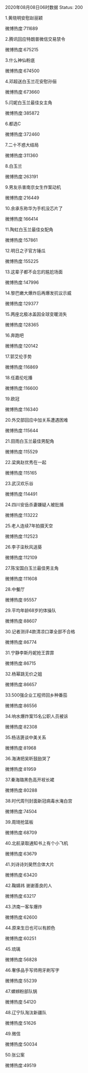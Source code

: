 2020年08月08日06时数据
Status: 200

1.黄晓明安慰赵丽颖

微博热度:711689

2.腾讯回应特朗普微信交易禁令

微博热度:675215

3.什么神仙粉底

微博热度:674500

4.邓超送白玉兰花安慰孙俪

微博热度:673660

5.闫妮白玉兰最佳女主角

微博热度:385872

6.都选C

微博热度:372460

7.二十不惑大结局

微博热度:311360

8.白玉兰

微博热度:263191

9.男友杀害南京女生作案动机

微博热度:216449

10.余承东称华为手机没芯片了

微博热度:166414

11.陶虹白玉兰最佳女配角

微博热度:157861

12.明日之子官方锤瓜

微博热度:155225

13.这辈子都不会忘的尴尬场面

微博热度:147996

14.黎巴嫩大爆炸后再爆发抗议示威

微博热度:129377

15.两座北极冰盖因全球变暖消失

微博热度:128365

16.奔跑吧

微博热度:120142

17.郭艾伦手势

微博热度:116869

18.任嘉伦吃播

微博热度:116600

19.欧冠

微博热度:116340

20.外交部回应中加关系遭遇困难

微博热度:115644

21.田雨白玉兰最佳男配角

微博热度:115529

22.梁爽赵优秀在一起

微博热度:115165

23.武汉欢乐谷

微博热度:114491

24.四川安岳杀妻嫌疑人被批捕

微博热度:113222

25.老人连续7年拍摄天空

微博热度:112523

26.李子柒秋风送葵

微博热度:112109

27.陈宝国白玉兰最佳男主角

微博热度:111608

28.中餐厅

微博热度:95557

29.平均年龄68岁的体操队

微博热度:88607

30.记者测评4款清凉口罩全部不合格

微博热度:86774

31.宁静李斯丹妮抢王霏霏

微博热度:86715

32.杨幂跳无价之姐

微博热度:86657

33.500强企业工程师回乡种番茄

微博热度:86556

34.响水爆炸案15名公职人员被诉

微博热度:82308

35.杨洁篪谈中美关系

微博热度:81968

36.海涛把吴昕鼓励哭了

微博热度:81959

37.秦海璐黑色高开衩长裙

微博热度:80288

38.时代周刊封面新冠病毒水淹白宫

微博热度:74504

39.周琦抢篮板

微博热度:68709

40.北航录取通知书上有个小飞机

微博热度:63679

41.刘诗诗刘昊然合体大片

微博热度:63420

42.鞠婧祎 谢谢善良的人

微博热度:63217

43.济南一客车爆炸

微博热度:62600

44.原来生日也可以有颜色

微博热度:60251

45.琉璃

微博热度:56828

46.奢侈品手写师用牙刷写字

微博热度:55239

47.螺蛳粉部队锅

微博热度:54120

48.辽宁队淘汰新疆队

微博热度:51626

49.微信

微博热度:50034

50.张公案

微博热度:49519

